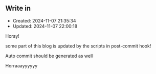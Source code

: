 
## Write in
- Created: 2024-11-07 21:35:34
- Updated: 2024-11-07 22:00:18

Horay!

some part of this blog is updated by the scripts in post-commit hook!

Auto commit should be generated as well

Horraaayyyyyy